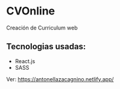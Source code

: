 # CVOnline

Creación de Curriculum web

## Tecnologias usadas:
- React.js
- SASS

Ver: https://antonellazacagnino.netlify.app/
